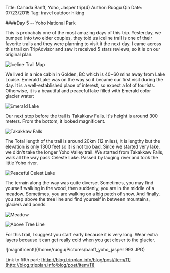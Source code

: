 Title: Canada Banff, Yoho, Jasper trip(4)
Author: Ruogu Qin
Date: 07/23/2015
Tag: travel
     outdoor
     hiking

####Day 5 -- Yoho National Park

This is probabaly one of the most amazing days of this trip. Yesterday, we bumped into two elder couples, they told us iceline trail is one of their favorite trails and they were planning to visit it the next day. I came across this trail on TripAdvisor and saw it received 5 stars reviews, so it is on our original plan.

![Iceline Trail Map](/home/ruogu/Pictures/066-iceline_map.gif)

We lived in a nice cabin in Golden, BC which is 40~60 mins away from Lake Louise. Emerald Lake was on the way so it became our first visit during the day. It is a well-established place of interest, so expect a lot of tourists. Otherwise, it is a beautiful and peaceful lake filled with Emerald color glacier water:

![Emerald Lake](/home/ruogu/Pictures/IMG_20150701_121934.jpg)

Our next stop before the trail is Takakkaw Falls. It's height is around 300 meters. From the bottom, it looked magnificent.

![Takakkaw Falls](/home/ruogu/Pictures/IMG_20150701_134650.jpg)

The Total length of the trail is around 20km (12 miles), it is lengthy but the elevation is only 1300 feet so it is not too bad. Since we started very lake, we didn't take the longer Yoho Valley trail. We started from Takakkaw Falls, walk all the way pass Celeste Lake. Passed by lauging river and took the little Yoho river.

![Peaceful Celest Lake](/home/ruogu/Pictures/IMG_20150701_163318.jpg)

The terrain along the way was quite diverse. Sometimes, you may find yourself walking in the wood, then suddenly, you are in the middle of a meadow. Sometimes, you are walking on a big patch of snow. And finally, you step above the tree line and find yourself in between mountains, glaciers and ponds.

![Meadow](/home/ruogu/Pictures/IMG_20150701_171350.jpg)

![Above Tree Line](/home/ruogu/Pictures/IMG_20150701_180058.jpg)

For this trail, I suggest you start early because it is very long. Wear extra layers because it can get really cold when you get closer to the glacier.

![magnificent!](/home/ruogu/Pictures/banff_yoho_jasper 993.JPG)

Link to fifth part: [http://blog.tripplan.info/blog/post/item/11](http://blog.tripplan.info/blog/post/item/11)
